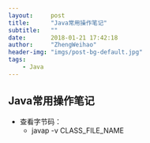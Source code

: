 ```yaml
---
layout:     post
title:      "Java常用操作笔记"
subtitle:   ""
date:       2018-01-21 17:42:18
author:     "ZhengWeihao"
header-img: "imgs/post-bg-default.jpg"
tags:
    - Java
---
```


Java常用操作笔记
---



* 查看字节码：
  * javap -v CLASS_FILE_NAME

